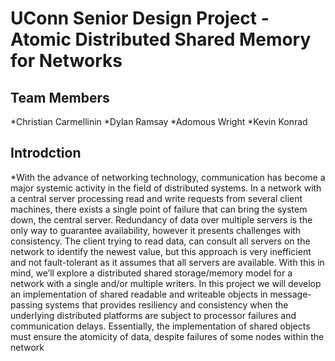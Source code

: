 # UConn Senior Design Project - Atomic Distributed Shared Memory for Networks

## Team Members
*Christian Carmellinin
*Dylan Ramsay
*Adomous Wright
*Kevin Konrad

## Introdction
*With the advance of networking technology,
communication has become a major systemic activity in the field of
distributed systems. In a network with a central server processing
read and write requests from several client machines, there exists
a single point of failure that can bring the system down, the central
server. Redundancy of data over multiple servers is the only way
to guarantee availability, however it presents challenges with
consistency. The client trying to read data, can consult all servers
on the network to identify the newest value, but this approach is
very inefficient and not fault-tolerant as it assumes that all servers
are available. With this in mind, we’ll explore a distributed shared
storage/memory model for a network with a single and/or multiple
writers. In this project we will develop an implementation of shared
readable and writeable objects in message-passing systems that
provides resiliency and consistency when the underlying
distributed platforms are subject to processor failures and
communication delays. Essentially, the implementation of shared
objects must ensure the atomicity of data, despite failures of some
nodes within the network


